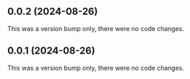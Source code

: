 ## 0.0.2 (2024-08-26)

This was a version bump only, there were no code changes.

## 0.0.1 (2024-08-26)

This was a version bump only, there were no code changes.